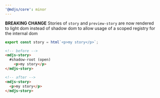```yaml
---
'@mdjs/core': minor
---
```


**BREAKING CHANGE** Stories of `story` and `preview-story` are now rendered to light dom instead of shadow dom to allow usage of a scoped registry for the internal dom

```js
export const story = html`<p>my story</p>`;
```

```html
<!-- before -->
<mdjs-story>
  #shadow-root (open)
    <p>my story</p>
</mdjs-story>

<!-- after -->
<mdjs-story>
  <p>my story</p>
</mdjs-story>
```
